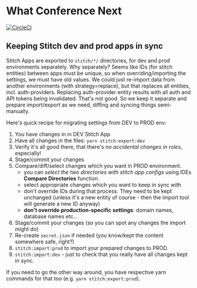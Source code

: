 # What Conference Next
[![CircleCI](https://circleci.com/gh/ryzy/what-conference-next.svg?style=svg)](https://circleci.com/gh/ryzy/what-conference-next)

## Keeping Stitch dev and prod apps in sync

Stitch Apps are exported to `stitch/*/` directories, for dev and prod
environments separately. Why separately? Seems like IDs (for stitch
entities) between apps must be unique, so when overriding/importing
the settings, we must have old values. We could just re-import data
from another environments (with strategy=replace), but that replaces
all entities, incl. auth-providers. Replacing auth-provider entity
results with all auth and API tokens being invalidated. That's not good.
So we keep it separate and prepare import/export as we need, diffing
and syncing things semi-manually.

Here's quick recipe for migrating settings from DEV to PROD env:

1. You have changes in in DEV Stitch App
2. Have all changes in the files: `yarn stitch:export:dev`
3. Verify it's all good there, that there's _no accidental
   changes in roles_, especially!
4. Stage/commit your changes
3. Compare/diff/select changes which you want in PROD environment.
   * you can *select the two directories with stitch app configs*
     using IDEs **Compare Directories** function.
   * select appropriate changes which you want to keep in sync
     with
   * don't override IDs during that process. They need to be kept
     unchanged (unless it's a new entity of course - then the
     import tool will generate a new ID anyway)
   * **don't override production-specific settings**: domain names,
     database names etc...
4. Stage/commit your changes (so you can spot any changes the import
   might do)
5. Re-create `secret.json` if needed (you know/kept the content
   somewhere safe, right?)
6. `stitch:import:prod` to import your prepared changes to PROD.
7. `stitch:import:dev` - just to check that you really have all
   changes kept in sync.

If you need to go the other way around, you have respective
yarn commands for that too (e.g. `yarn stitch:export:prod`).
